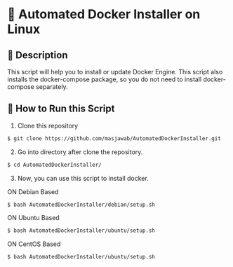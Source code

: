 # 🔧 Automated Docker Installer on Linux

## 📜 Description
This script will help you to install or update Docker Engine. This script also installs the docker-compose package, so you do not need to install docker-compose separately.

## 🚀 How to Run this Script
1. Clone this repository
```bash
$ git clone https://github.com/masjawab/AutomatedDockerInstaller.git
```

2. Go into directory after clone the repository.
```bash
$ cd AutomatedDockerInstaller/
```

3. Now, you can use this script to install docker.

ON Debian Based
```bash
$ bash AutomatedDockerInstaller/debian/setup.sh
```
ON Ubuntu Based
```bash
$ bash AutomatedDockerInstaller/ubuntu/setup.sh
```
ON CentOS Based
```bash
$ bash AutomatedDockerInstaller/ubuntu/setup.sh
```
